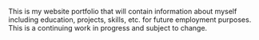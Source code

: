 This is my website portfolio that will contain information about myself including education, projects, skills, etc. for future employment purposes. This is a continuing work in progress and subject to change.